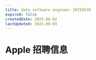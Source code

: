 ```yaml
---
title: data software engineer 20250530
expired: false
createdDate: 2025-06-02
lastUpdated: 2025-09-03
---
```


# Apple 招聘信息

<JobPostingTable job-posting-json-path="apple/data/data-software-engineer-20250530.json" />